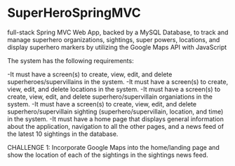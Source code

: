 # SuperHeroSpringMVC

full-stack Spring MVC Web App, backed by a MySQL Database, to track and manage superhero organizations, sightings, super powers, locations, and display superhero markers by utilizing the Google Maps API with JavaScript


The system has the following requirements:

-It must have a screen(s) to create, view, edit, and delete superheroes/supervillains in the system.
-It must have a screen(s) to create, view, edit, and delete locations in the system.
-It must have a screen(s) to create, view, edit, and delete superhero/supervillain organiations in the system.
-It must have a screen(s) to create, view, edit, and delete superhero/supervillain sighting (superhero/supervillain, location, and time) in the system.
-It must have a home page that displays general information about the application, navigation to all the other pages, and a news feed of the latest 10 sightings in the database.

CHALLENGE 1: Incorporate Google Maps into the home/landing page and show the location of each of the sightings in the sightings news feed.
